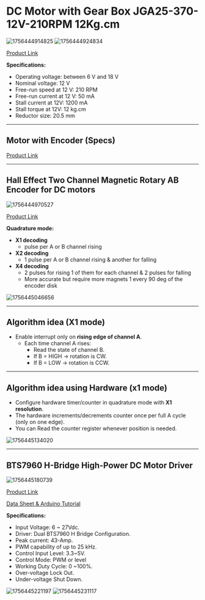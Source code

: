 # DC Motor with Gear Box JGA25-370-12V-210RPM 12Kg.cm

![1756444914825](image/motorcontrol/1756444914825.png)
![1756444924834](image/motorcontrol/1756444924834.png)

[Product Link](https://makerselectronics.com/product/dc-motor-with-gear-box-jga25-370-12v-210rpm-12kg-cm/?srsltid=AfmBOopo4nG8ZZGngsGIekyhnOatHNANZfpcCv5DG7JuyXZaMDWsJSfs)

**Specifications:**

- Operating voltage: between 6 V and 18 V
- Nominal voltage: 12 V
- Free-run speed at 12 V: 210 RPM
- Free-run current at 12 V: 50 mA
- Stall current at 12V: 1200 mA
- Stall torque at 12V: 12 kg.cm
- Reductor size: 20.5 mm

---

## Motor with Encoder (Specs)

[Product Link](https://makerselectronics.com/product/dc-motor-ga25-370-with-encoder-2kg-280rpm-12v-with-bracket/?campaignid=20503411856&adgroid=up&network=x&device=c&campaignname=sales_pmax&gad_source=1&gad_campaignid=20503433012&gbraid=0AAAAApRJSNE4wSCHg3GhG2qAX8W8JFz_4&gclid=Cj0KCQjw_L_FBhDmARIsAItqgt49KK8sweIGdAin_c3GotssxFyOU7bmKSqn5d4HHsuBkCs0aBybfnEaAgQDEALw_wcB)

---

## Hall Effect Two Channel Magnetic Rotary AB Encoder for DC motors

![1756444970527](image/motorcontrol/1756444970527.png)

[Product Link](https://uge-one.com/product/hall-effect-two-channel-magnetic-rotary-ab-encoder-for-dc-motors/?srsltid=AfmBOoqJ4M-L5KCFwuAimLcF1_Iutna2yb9JH8yx7tWUMciwEZAPg4Ab)

**Quadrature mode:**

- **X1 decoding**
  - pulse per A or B channel rising
- **X2 decoding**
  - 1 pulse per A or B channel rising & another for falling
- **X4 decoding**
  - 2 pulses for rising 1 of them for each channel & 2 pulses for falling
  - More accurate but require more magnets 1 every 90 deg of the encoder disk

![1756445046656](image/motorcontrol/1756445046656.png)

---

## Algorithm idea (X1 mode)

- Enable interrupt only on **rising edge of channel A**.
  - Each time channel A rises:
    - Read the state of channel B.
    - If B = HIGH → rotation is CW.
    - If B = LOW → rotation is CCW.

---

## Algorithm idea using Hardware (x1 mode)

- Configure hardware timer/counter in quadrature mode with **X1 resolution**.
- The hardware increments/decrements counter once per full A cycle (only on one edge).
- You can Read the counter register whenever position is needed.

![1756445134020](image/motorcontrol/1756445134020.png)

---

## BTS7960 H-Bridge High-Power DC Motor Driver

![1756445180739](image/motorcontrol/1756445180739.png)

[Product Link](https://makerselectronics.com/product/bts7960-h-bridge-dc-motor-driver-43a/?srsltid=AfmBOopHyXbIaTu3WWemrBgyPAI9ZnkS268g9QA4mBAzp8UFHzclzPqo)

[Data Sheet &amp; Arduino Tutorial](https://makerselectronics.com/wp-content/uploads/2016/11/BTS7960-Motor-Driver.pdf)

**Specifications:**

- Input Voltage: 6 ~ 27Vdc.
- Driver: Dual BTS7960 H Bridge Configuration.
- Peak current: 43-Amp.
- PWM capability of up to 25 kHz.
- Control Input Level: 3.3~5V.
- Control Mode: PWM or level
- Working Duty Cycle: 0 ~100%.
- Over-voltage Lock Out.
- Under-voltage Shut Down.

![1756445221197](image/motorcontrol/1756445221197.png)
![1756445231117](image/motorcontrol/1756445231117.png)
